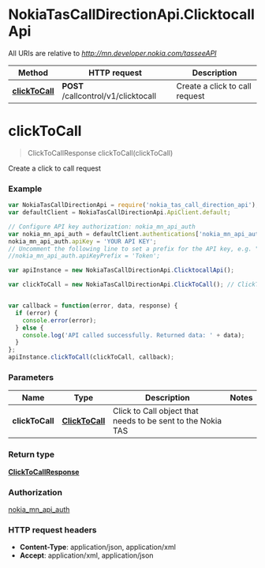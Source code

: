 # NokiaTasCallDirectionApi.ClicktocallApi

All URIs are relative to *http://mn.developer.nokia.com/tasseeAPI*

Method | HTTP request | Description
------------- | ------------- | -------------
[**clickToCall**](ClicktocallApi.md#clickToCall) | **POST** /callcontrol/v1/clicktocall | Create a click to call request


<a name="clickToCall"></a>
# **clickToCall**
> ClickToCallResponse clickToCall(clickToCall)

Create a click to call request



### Example
```javascript
var NokiaTasCallDirectionApi = require('nokia_tas_call_direction_api');
var defaultClient = NokiaTasCallDirectionApi.ApiClient.default;

// Configure API key authorization: nokia_mn_api_auth
var nokia_mn_api_auth = defaultClient.authentications['nokia_mn_api_auth'];
nokia_mn_api_auth.apiKey = 'YOUR API KEY';
// Uncomment the following line to set a prefix for the API key, e.g. "Token" (defaults to null)
//nokia_mn_api_auth.apiKeyPrefix = 'Token';

var apiInstance = new NokiaTasCallDirectionApi.ClicktocallApi();

var clickToCall = new NokiaTasCallDirectionApi.ClickToCall(); // ClickToCall | Click to Call object that needs to be sent to the Nokia TAS


var callback = function(error, data, response) {
  if (error) {
    console.error(error);
  } else {
    console.log('API called successfully. Returned data: ' + data);
  }
};
apiInstance.clickToCall(clickToCall, callback);
```

### Parameters

Name | Type | Description  | Notes
------------- | ------------- | ------------- | -------------
 **clickToCall** | [**ClickToCall**](ClickToCall.md)| Click to Call object that needs to be sent to the Nokia TAS | 

### Return type

[**ClickToCallResponse**](ClickToCallResponse.md)

### Authorization

[nokia_mn_api_auth](../README.md#nokia_mn_api_auth)

### HTTP request headers

 - **Content-Type**: application/json, application/xml
 - **Accept**: application/xml, application/json

